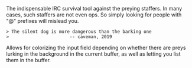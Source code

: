The indispensable IRC survival tool against the preying staffers.  In many
cases, such staffers are not even ops.  So simply looking for people with "@"
prefixes will mislead you.

	> The silent dog is more dangerous than the barking one
	>						-- caveman, 2019

Allows for colorizing the input field depending on whether there are preys
lurking in the background in the current buffer, as well as letting you list
them in the buffer.

